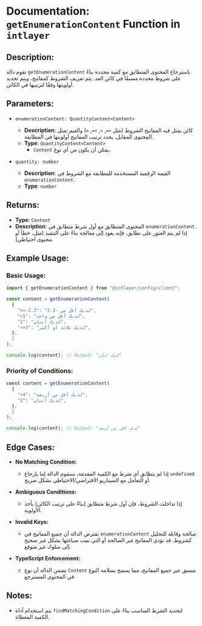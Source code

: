 # Documentation: `getEnumerationContent` Function in `intlayer`

## Description:

تقوم دالة `getEnumerationContent` باسترجاع المحتوى المتطابق مع كمية محددة بناءً على شروط محددة مسبقًا في كائن العد. يتم تعريف الشروط كمفاتيح، ويتم تحديد أولويتها وفقًا لترتيبها في الكائن.

## Parameters:

- `enumerationContent: QuantityContent<Content>`

  - **Description**: كائن يمثل فيه المفاتيح الشروط (مثل `<=`, `<`, `>=`, `=`) والقيم تمثل المحتوى المقابل. يحدد ترتيب المفاتيح أولويتها في المطابقة.
  - **Type**: `QuantityContent<Content>`
    - `Content` يمكن أن يكون من أي نوع.

- `quantity: number`

  - **Description**: القيمة الرقمية المستخدمة للمطابقة مع الشروط في `enumerationContent`.
  - **Type**: `number`

## Returns:

- **Type**: `Content`
- **Description**: المحتوى المتطابق مع أول شرط متطابق في `enumerationContent`. إذا لم يتم العثور على تطابق، فإنه يعود إلى معالجة بناءً على التنفيذ (مثل، خطأ أو محتوى احتياطي).

## Example Usage:

### Basic Usage:

```typescript
import { getEnumerationContent } from "@intlayer/config/client";

const content = getEnumerationContent(
  {
    "<=-2.3": "لديك أقل من -2.3",
    "<1": "لديك أقل من واحد",
    "2": "لديك اثنان",
    ">=3": "لديك ثلاثة أو أكثر",
  },
  2
);

console.log(content); // Output: "لديك اثنان"
```

### Priority of Conditions:

```typescript
const content = getEnumerationContent(
  {
    "<4": "لديك أقل من أربعة",
    "2": "لديك اثنان",
  },
  2
);

console.log(content); // Output: "لديك أقل من أربعة"
```

## Edge Cases:

- **No Matching Condition:**

  - إذا لم يتطابق أي شرط مع الكمية المقدمة، ستقوم الدالة إما بإرجاع `undefined` أو التعامل مع السيناريو الافتراضي/الاحتياطي بشكل صريح.

- **Ambiguous Conditions:**

  - إذا تداخلت الشروط، فإن أول شرط متطابق (بناءً على ترتيب الكائن) يأخذ الأولوية.

- **Invalid Keys:**

  - تفترض الدالة أن جميع المفاتيح في `enumerationContent` صالحة وقابلة للتحليل كشروط. قد تؤدي المفاتيح غير الصالحة أو التي تمت صياغتها بشكل غير صحيح إلى سلوك غير متوقع.

- **TypeScript Enforcement:**
  - تضمن الدالة أن نوع `Content` متسق عبر جميع المفاتيح، مما يسمح بسلامة النوع في المحتوى المسترجع.

## Notes:

- يتم استخدام أداة `findMatchingCondition` لتحديد الشرط المناسب بناءً على الكمية المعطاة.
